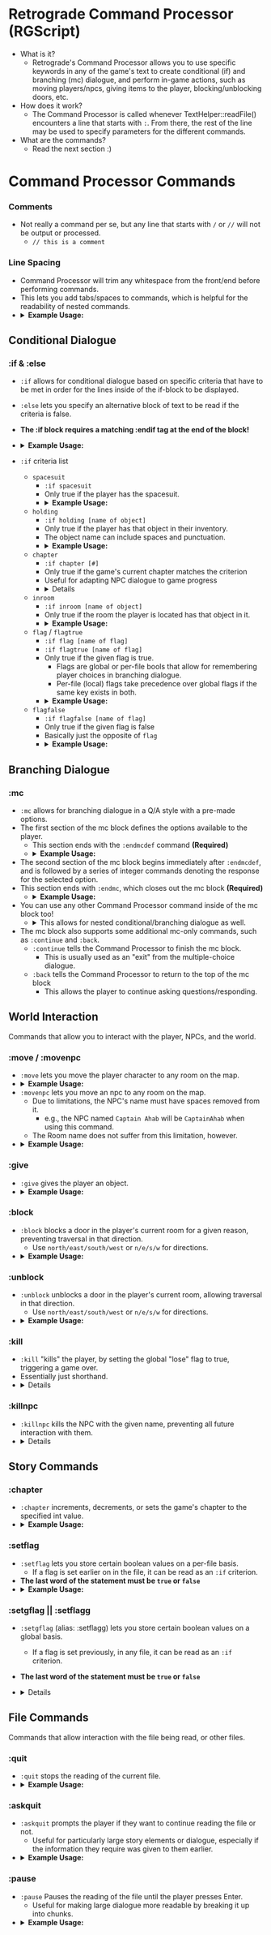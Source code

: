 # Retrograde Command Processor (RGScript)
- What is it?
  - Retrograde's Command Processor allows you to use specific keywords in any of the game's text to create conditional (if) and branching (mc) dialogue, and perform in-game actions, such as moving players/npcs, giving items to the player, blocking/unblocking doors, etc.
- How does it work?
  - The Command Processor is called whenever TextHelper::readFile() encounters a line that starts with `:`. From there, the rest of the line may be used to specify parameters for the different commands.
- What are the commands?
  - Read the next section :)
# Command Processor Commands
### Comments
- Not really a command per se, but any line that starts with `/` or `//` will not be output or processed.
	- `// this is a comment`
### Line Spacing
- Command  Processor will trim any whitespace from the front/end before performing commands.
- This lets you add tabs/spaces to commands, which is helpful for the readability of nested commands.
- <details>
	<summary><b>Example Usage:</b></summary>
	<pre><code>
	:if spacesuit
		Spacesuit!
		:if holding oxygen tank
		Oxygen Tank!
			:if holding apple
			Apple!
			:endif
		:endif
	:endif
	</pre></code>
## Conditional Dialogue
### :if & :else
- `:if` allows for conditional dialogue based on specific criteria that have to be met in order for the lines inside of the if-block to be displayed.
- `:else` lets you specify an alternative block of text to be read if the criteria is false.
- **The :if block requires a matching :endif tag at the end of the block!**
- <details>
	 <summary><b>Example Usage:</b></summary>
	  <pre><code>
	  :if holding apple
	  This line will only appear if the player has an apple in their inventory!
	  :else
	  This line will only appear if the player does not have an apple in their inventory.
	  :endif
	  </code></pre>
	</details>

- `:if` criteria list
	- `spacesuit`
		- `:if spacesuit`
		- Only true if the player has the spacesuit.
		- <details>
			<summary><b>Example Usage:</b></summary>
			 <pre><code>
			 Joe: Do you have the spacesuit yet?
			 :if spacesuit
			 Joe: You've got the spacesuit! Nice!
			 :else
			 Joe: You need to get the spacesuit still! It's over in that airlock.
			 Come back to me once you've got it.
			 :endif
			 </code></pre></details>
	- `holding`
		- `:if holding [name of object]`
		- Only true if the player has that object in their inventory.
		- The object name can include spaces and punctuation.
		- <details>
			<summary><b>Example Usage:</b></summary>
			<pre><code>
			Joe: Hey, do you have that apple?
			:if holding apple
			Joe: Sweet! Bon appetit!
			:else
			Joe: You said you've get me that apple, man!
			:endif
			</pre></code>
	- `chapter`
		- `:if chapter [#]`
		- Only true if the game's current chapter matches the criterion
		- Useful for adapting NPC dialogue to game progress
		-	<details>
			<summary<b>Example Usage:</b></summary>
			<pre><code>
			Joe: Oh hey there, man.
			:if chapter 1
			Joe: We still need to work on restoring power...
			:endif
			:if chapter 2
			Joe: Can't believe we lost Bill to those aliens :(
			:endif
			:if chapter 8
			Joe: Thanks for saving us all, man.
			:endif
			</pre></code>
	- `inroom`
		- `:if inroom [name of object]`
		- Only true if the room the player is located has that object in it.
		- 	<details>
			<summary><b>Example Usage:</b></summary>
			<pre><code>
			Sweeper Bot: NEED SOMETHING TO SWEEP.
			:if inroom pile of dust
			Sweeper Bot: SWEEPABLE DETECTED. ENGAGE SWEEPING.
			:else
			Sweeper Bot: SLEEP MODE ENGAGED.
			:endif
			</pre></code>
	- `flag` / `flagtrue`
		- `:if flag [name of flag]`
		- `:if flagtrue [name of flag]`
		- Only true if the given flag is true.
			- Flags are global or per-file bools that allow for remembering player choices in branching dialogue.
			- Per-file (local) flags take precedence over global flags if the same key exists in both.
		- 	<details>
			<summary><b>Example Usage:</b></summary>
			<pre><code>
			You see Joe sitting alone, and walk up to him.
			Joe: Oh hey there, man.
			:if flag gave joe apple
			Joe: Thanks for giving me that apple earlier. It really hit the spot!
			:else
			Joe: I'm starving. Do you have any food?
			:endif
			</pre></code>
	- `flagfalse`
		- `:if flagfalse [name of flag]`
		- Only true if the given flag is false
		- Basically just the opposite of `flag`
		- 	<details>
			<summary><b>Example Usage:</b></summary>
			<pre><code>
			You see Joe sitting alone, and walk up to him.
			Joe: Oh hey there, man.
			:if flagfalse gave joe apple
			Joe: I'm starving. Do you have any food?
			:else
			Joe: Thanks for giving me that apple earlier. It really hit the spot!
			:endif
			</pre></code>
## Branching Dialogue
### :mc
-	`:mc` allows for branching dialogue in a Q/A style with a pre-made options.
-	The first section of the mc block defines the options available to the player.
	-	This section ends with the `:endmcdef` command **(Required)**
	-	<details>
		<summary><b>Example Usage:</b></summary>
		<pre><code>
		Joe: What did you want to ask me?
		:mc
		[1] How did you get here?
		[2] Where are we?
		[3] What's your favourite food?
		:endmcdef
		</pre></code>
- The second section of the mc block begins immediately after `:endmcdef`, and is followed by a series of integer commands denoting the response for the selected option.
- This section ends with `:endmc`, which closes out the mc block **(Required)**
	- <details>
		<summary><b>Example Usage:</b></summary>
		<pre><code>
		Joe: What did you want to ask me?
		:mc
		[1] How did you get here?
		[2] Where are we?
		[3] What's your favourite food?
		[4] I have to go.
		:endmcdef
		1:
		Joe: Me? I boarded the ship on the Nouveau Port just like everyone else aboard.
		:back
		2:
		Joe: We're aboard the Captrualis, the lovely flagship of the Federation!
		:back
		3:
		Joe: My favourite food are apples. I love how sweet and fragrant they are.
		My favourite variety is definitely the Honeycrisp. The texture is to die for!
		:back
		4:
		Joe: I'll see you around, man.
		:continue
		:endmc
		</pre></code>
- You can use any other Command Processor command inside of the mc block too!
	- <details>
		<summary>This allows for nested conditional/branching dialogue as well.</summary>
		<pre><code>
		Joe: What did you want to ask me?
		:mc
		[1] Why are we here?
		:endmcdef
		1:
			Joe: That's a silly question.
			:mc
			[1] Is it really?
			[2] I think it's a perfectly cromulent question.
			:endmcdef
			1:
				Joe: Yeah, it is.
			2:
				Joe: Cromulent isn't a word.
				:if flag cromulent is a word
					Joe: ...Well, I stand corrected.
				:endif
			:endmc
		:endmc
		</pre></code>
- The mc block also supports some additional mc-only commands, such as `:continue` and `:back`.
	- `:continue` tells the Command Processor to finish the mc block.
		- This is usually used as an "exit" from the multiple-choice dialogue.
	- `:back` tells the Command Processor to return to the top of the mc block
		- This allows the player to continue asking questions/responding.

 ## World Interaction
 Commands that allow you to interact with the player, NPCs, and the world.
 ### :move / :movenpc
 - `:move` lets you move the player character to any room on the map.
 - <details>
	<summary><b>Example Usage:</b></summary>
	<pre><code>
	// Moves the player character to the Boiler Room
	:move Boiler Room
	// Moves the player character to the Engine Room
	:move engineroom
	</code></pre>
	</details>
- `:movenpc` lets you move an npc to any room on the map.
	- Due to limitations, the NPC's name must have spaces removed from it.
		- e.g., the NPC named `Captain Ahab` will be `CaptainAhab` when using this command.
	- The Room name does not suffer from this limitation, however.
- <details>
	<summary><b>Example Usage:</b></summary>
	<pre><code>
	// Moves Bob to the Boiler Room
	:movenpc bob boilerroom
	// Moves Captain Ahab to the Engine Room
	:movenpc CaptainAhab Engine Room
	// Moves Barney the Buccaneer to the Boiler Room
	:movenpc barneyTheBuccaneer Boiler Room
	</code></pre>
	</details>
### :give
- `:give` gives the player an object.
- <details>
	<summary><b>Example Usage:</b></summary>
	<pre><code>
	:give apple
	:give orange
	:give pile of rocks
	:give anatomically-correct model of a large alien monkey
	</code></pre>
	</details>
### :block
- `:block` blocks a door in the player's current room for a given reason, preventing traversal in that direction.
	- Use `north/east/south/west` or `n/e/s/w` for directions.
- <details>
	<summary><b>Example Usage:</b></summary>
	<pre><code>
	:block north A large cat is blocking your path.
	:block south Another large cat is in the way.
	:block e What is with all of these large cats?
	</code></pre>
	</details>
### :unblock
- `:unblock` unblocks a door in the player's current room, allowing traversal in that direction.
	- Use `north/east/south/west` or `n/e/s/w` for directions.
- <details>
	<summary><b>Example Usage:</b></summary>
	<pre><code>
	The large cat jumps away!
	:unblock north
	The other large cat flies away!
	:unblock south
	I guess there wasn't a cat blocking this way in the first place...
	:unblock e
	</code></pre>
	</details>
### :kill
- `:kill` "kills" the player, by setting the global "lose" flag to true, triggering a game over.
- Essentially just shorthand.
- <details>
	<summary<b>Example Usage:</b></summary>
	<pre><code>
	You blew up the spaceship.
	:kill
	...
	You asphyxiated.
	:kill
	...
	The killer robot fired its laser.
	:kill
	</pre></code>
	</details>
### :killnpc
- `:killnpc` kills the NPC with the given name, preventing all future interaction with them.
- <details>
	<summary<b>Example Usage:</b></summary>
	<pre><code>
	The dropship carrying Joe, Tom, and Jerry explodes violently due to the computer worm.
	:kill joe
	:kill TOM
	:kill j e r r y
	</pre></code>
	</details>
## Story Commands
### :chapter
- `:chapter` increments, decrements, or sets the game's chapter to the specified int value.
- <details>
	<summary><b>Example Usage:</b></summary>
	<pre><code>
	You completed the required puzzle to progress.
	:chapter +
	...
	You failed this series of events and need to restart from the beginning of the sequence.
	:chapter -
	...
	You did it! You saved the ship, despite only being on chapter 1 or something.
	:chapter 8
	</code></pre>
### :setflag
- `:setflag` lets you store certain boolean values on a per-file basis.
	- If a flag is set earlier on in the file, it can be read as an `:if` criterion.
- **The last word of the statement must be `true` or `false`**
- <details>
	<summary><b>Example Usage:</b></summary>
	<pre><code>
	:setflag bunnies are cute true
	:setflag cats are cute true
	:setflag chihuahas are cute false
	:if flag bunnies are cute
		I think so too :)
	:endif
	:if flag chihuahas are cute
		Definitely :)
	:else
		How could you!
		I don't trust your judgement on what is cute anymore! :(
		:setflag bunnies are cute false
		:setflag cats are cute false
	:endif
	</code></pre>
	</details>
### :setgflag || :setflagg
- `:setgflag` (alias: :setflagg) lets you store certain boolean values on a global basis.
	- If a flag is set previously, in any file, it can be read as an `:if` criterion.
- **The last word of the statement must be `true` or `false`**
- <details
	<summary><b>Example Usage:</b></summary>
	<pre><code>
	:setgflag you killed joe true
	:setflagg bunnies are really cute but global this time true
	
	// ... 
	// In some other file, or the same file:
	
	:if flag you killed joe
		I can't believe you killed Joe! D:
	:else
		You haven't killed Joe :)
	:endif
	:if flag bunnies are really cute but global this time
		They are very cute :)
	:else
		disappointing :(
	:endif
	</code></pre>
	</details>
## File Commands
Commands that allow interaction with the file being read, or other files.
### :quit
- `:quit` stops the reading of the current file.
- <details>
	<summary><b>Example Usage:</b></summary>
	<pre><code>
	Some dialogue I want you to see!
	:quit
	This dialogue will never be displayed.
	</code></pre>
	</details>
### :askquit
- `:askquit` prompts the player if they want to continue reading the file or not.
	- Useful for particularly large story elements or dialogue, especially if the information they require was given to them earlier.
- <details>
	<summary><b>Example Usage:</b></summary>
	<pre><code>
	Blah blah
	Here's a code: 1234
	I will now tell you my life story.
	:askquit
	Glad you decided to stick around!
	So once, when I was a child...
	</code></pre>
	</details>
### :pause
- `:pause` Pauses the reading of the file until the player presses Enter.
	- Useful for making large dialogue more readable by breaking it up into chunks.
- <details>
	<summary><b>Example Usage:</b></summary>
	<pre><code>
	Here's a very large section of dialogue talking about some cool stuff.
	This is quite the ramble.
	Very big.
	:pause
	Anyways, as I was saying, this is quite large and hard to read if it were just
	spewed at you in one fell swoop.
	:pause
	It's quite useful to be able to break this up, as it allows for the player
	to have some more control over what they're reading, and at what pace.
	</code></pre>
	</details>
